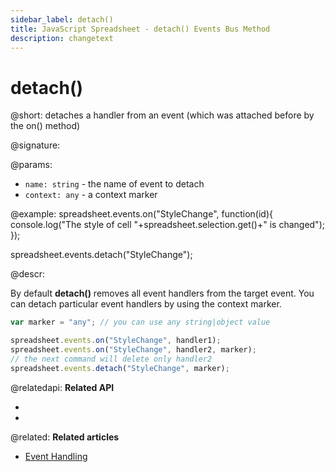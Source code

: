 ```yaml
---
sidebar_label: detach()
title: JavaScript Spreadsheet - detach() Events Bus Method
description: changetext
---
```


# detach()

@short: detaches a handler from an event (which was attached before by the on() method)

@signature:

@params:
- `name: string` - the name of event to detach
- `context: any` - a context marker

@example:
spreadsheet.events.on("StyleChange", function(id){
  console.log("The style of cell "+spreadsheet.selection.get()+" is changed");
});

spreadsheet.events.detach("StyleChange");

@descr:

By default **detach()** removes all event handlers from the target event. You can detach particular event handlers by using the context marker.

~~~js
var marker = "any"; // you can use any string|object value

spreadsheet.events.on("StyleChange", handler1);
spreadsheet.events.on("StyleChange", handler2, marker);
// the next command will delete only handler2
spreadsheet.events.detach("StyleChange", marker);
~~~

@relatedapi:
**Related API**

- [](api/eventsbus_fire_method.md)
- [](api/eventsbus_on_method.md)

@related:
**Related articles**

- [Event Handling](handling_events.md)
